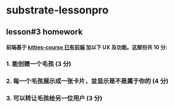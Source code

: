 # substrate-lessonpro
## lesson#3 homework
#### 前端基于 [kitties-course 已有前端](https://github.com/SubstrateCourse/kitties-hw) 加以下 UX 及功能。这部份共 10 分:

### 1. 能创建一个毛孩 (**3 分**)

### 2. 每一个毛孩展示成一张卡片，並显示是不是属于你的 (**4 分**)

### 3. 可以转让毛孩给另一位用户 (**3 分**)
